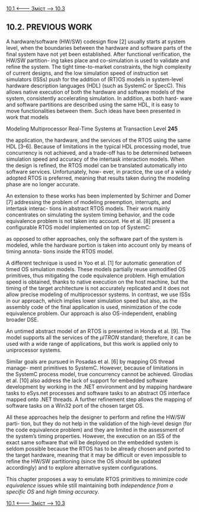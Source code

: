 [10.1 <--- ](10_1.md) [   Зміст   ](README.md) [--> 10.3](10_3.md)

## 10.2. PREVIOUS WORK

A hardware/software (HW/SW) codesign flow [2] usually starts at system level, when the boundaries between the hardware and software parts of the final system have not yet been established. After functional verification, the HW/SW partition- ing takes place and co-simulation is used to validate and refine the system. The tight time-to-market constraints, the high complexity of current designs, and the low simulation speed of instruction set simulators (ISSs) push for the addition of (RT)OS models in system-level hardware description languages (HDL) (such as SystemC or SpecC). This allows native execution of both the hardware and software models of the system, consistently accelerating simulation. In addition, as both hard- ware and software partitions are described using the same HDL, it is easy to move functionalities between them. Such ideas have been presented in work that models



Modeling Multiprocessor Real-Time Systems at Transaction Level          **245**

 

the application, the hardware, and the services of the RTOS using the same HDL [3–6]. Because of limitations in the typical HDL processing model, true concurrency is not achieved, and a trade-off has to be determined between simulation speed and accuracy of the intertask interaction models. When the design is refined, the RTOS model can be translated automatically into software services. Unfortunately, how- ever, in practice, the use of a widely adopted RTOS is preferred, meaning that results taken during the modeling phase are no longer accurate.

An extension to these works has been implemented by Schirner and Domer [7] addressing the problem of modeling preemption, interrupts, and intertask interac- tions in abstract RTOS models. Their work mainly concentrates on simulating the system timing behavior, and the code equivalence problem is not taken into account. He et al. [8] present a configurable RTOS model implemented on top of SystemC:

as opposed to other approaches, only the software part of the system is modeled, while the hardware portion is taken into account only by means of timing annota- tions inside the RTOS model.

A different technique is used in Yoo et al. [1] for automatic generation of timed OS simulation models. These models partially reuse unmodified OS primitives, thus mitigating the code equivalence problem. High emulation speed is obtained, thanks to native execution on the host machine, but the timing of the target architecture is not accurately replicated and it does not allow precise modeling of multiprocessor systems. In contrast, we use ISSs in our approach, which implies lower simulation speed but also, as the assembly code of the final application is used, minimization of the code equivalence problem. Our approach is also OS-independent, enabling broader DSE.

An untimed abstract model of an RTOS is presented in Honda et al. [9]. The model supports all the services of the *µITRON* standard; therefore, it can be used with a wide range of applications, but this work is applied only to uniprocessor systems.

Similar goals are pursued in Posadas et al. [6] by mapping OS thread manage- ment primitives to SystemC. However, because of limitations in the SystemC process model, true concurrency cannot be achieved. Girodias et al. [10] also address the lack of support for embedded software development by working in the .NET environment and by mapping hardware tasks to eSys.net processes and software tasks to an abstract OS interface mapped onto .NET threads. A further refinement step allows the mapping of software tasks on a Win32 port of the chosen target OS.

All these approaches help the designer to perform and refine the HW/SW parti- tion, but they do not help in the validation of the high-level design (for the code equivalence problem) and they are limited in the assessment of the system’s timing properties. However, the execution on an ISS of the exact same software that will be deployed on the embedded system is seldom possible because the RTOS has to be already chosen and ported to the target hardware, meaning that it may be difficult or even impossible to refine the HW/SW partitioning (since the OS should be updated accordingly) and to explore alternative system configurations.

This chapter proposes a way to emulate RTOS primitives to minimize *code equivalence* issues while still maintaining both *independence from a specific OS* and *high timing accuracy*.

[10.1 <--- ](10_1.md) [   Зміст   ](README.md) [--> 10.3](10_3.md)